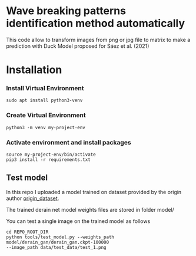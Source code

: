 # Wave breaking patterns identification method automatically
This code allow to transform images from png or jpg file to matrix to make a prediction with Duck Model proposed for Sáez et al. (2021)

# Installation


### Install Virtual Environment 
```
sudo apt install python3-venv
```
### Create Virtual Environment 
```
python3 -m venv my-project-env
```
### Activate environment and install packages
```
source my-project-env/bin/activate
pip3 install -r requirements.txt
```

## Test model
In this repo I uploaded a model trained on dataset provided by the origin author 
[origin_dataset](https://drive.google.com/open?id=1e7R76s6vwUJxILOcAsthgDLPSnOrQ49K).

The trained derain net model weights files are stored in folder model/

You can test a single image on the trained model as follows

```
cd REPO_ROOT_DIR
python tools/test_model.py --weights_path model/derain_gan/derain_gan.ckpt-100000
--image_path data/test_data/test_1.png
```
